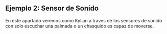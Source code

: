 ## Ejemplo 2: Sensor de Sonido

En este apartado veremos como Kylian a traves de los sensores de sonido con solo escuchar una palmada o un chasquido es capaz de moverse.



